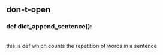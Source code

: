 ## don-t-open
### def dict_append_sentence():
<br/>  
this is def which counts the repetition of words in a sentence

[id]:
!(/Generator12397/don-t-open/main/markdown.png)
